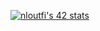 
[![nloutfi's 42 stats](https://badge.mediaplus.ma/darkblue/nloutfi)](https://github.com/oakoudad/badge42)

